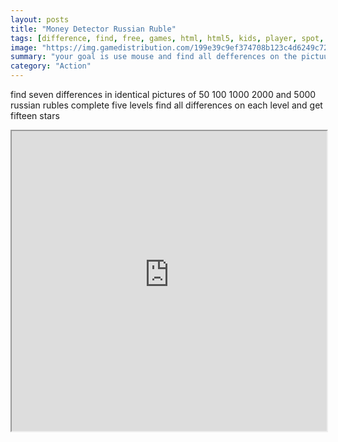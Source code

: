 ```yaml
---
layout: posts
title: "Money Detector Russian Ruble"
tags: [difference, find, free, games, html, html5, kids, player, spot, differences, free, online, games, oyna, game, free, games, play, play, games]
image: "https://img.gamedistribution.com/199e39c9ef374708b123c4d6249c72b2-512x384.jpeg"
summary: "your goal is use mouse and find all defferences on the pictuures of russian rubles  free online games oyna game free games play play games"
category: "Action"
---
```


find seven differences in identical pictures of 50 100 1000 2000 and 5000 russian rubles complete five levels find all differences on each level and get fifteen stars

<iframe width="100%" height="480px;" src="https://html5.gamedistribution.com/199e39c9ef374708b123c4d6249c72b2/"></iframe>